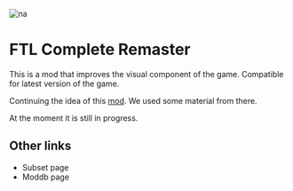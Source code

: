 ![na](https://github.com/user-attachments/assets/1d1ec2d2-1f2e-44a1-80f1-6e7750c91f93)
# FTL Complete Remaster
This is a mod that improves the visual component of the game.
Compatible for latest version of the game.

Continuing the idea of this [mod](https://www.moddb.com/mods/ftl-remastered).
We used some material from there.

At the moment it is still in progress.

## Other links
- Subset page
- Moddb page
